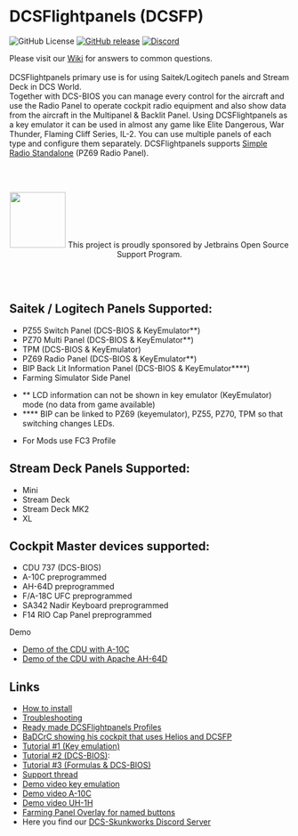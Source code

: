 # DCSFlightpanels (DCSFP)

![GitHub License](https://img.shields.io/github/license/DCS-Skunkworks/DCSFlightpanels)
[![GitHub release](https://img.shields.io/github/release/DCS-Skunkworks/DCSFlightpanels.svg)](https://github.com/DCS-Skunkworks/DCSFlightpanels/releases)
[![Discord](https://img.shields.io/discord/533342958712258572)](https://discord.gg/5svGwKX)

Please visit our [Wiki](https://github.com/DCS-Skunkworks/DCSFlightpanels/wiki) for answers to common questions.
<br/>
<br/>
DCSFlightpanels primary use is for using Saitek/Logitech panels and Stream Deck in DCS World.
<br/>
Together with DCS-BIOS you can manage every control for the aircraft and use
the Radio Panel to operate cockpit radio equipment and also show data from the
aircraft in the Multipanel & Backlit Panel.
Using DCSFlightpanels as a key emulator it can be used in almost any game like
Elite Dangerous, War Thunder, Flaming Cliff Series, IL-2.
You can use multiple panels of each type and configure them separately.
DCSFlightpanels supports [Simple Radio Standalone](https://github.com/ciribob/DCS-SimpleRadioStandalone) (PZ69 Radio Panel).


<br/><br/>
<p align="center">
<a href="https://jb.gg/OpenSourceSupport"><img src="./Documentation/jetbrains.png" width="100"></a>
This project is proudly sponsored by Jetbrains Open Source Support Program.
</p>
<br/><br/>


Saitek / Logitech Panels Supported:
---------------------------------------------
* PZ55 Switch Panel (DCS-BIOS & KeyEmulator**)
* PZ70 Multi Panel (DCS-BIOS & KeyEmulator**)
* TPM (DCS-BIOS & KeyEmulator)
* PZ69 Radio Panel (DCS-BIOS & KeyEmulator**)
* BIP Back Lit Information Panel (DCS-BIOS & KeyEmulator****)
* Farming Simulator Side Panel

- **	LCD information can not be shown in key emulator (KeyEmulator) mode (no data from game available)
- ****	BIP can be linked to PZ69 (keyemulator), PZ55, PZ70, TPM so that switching changes LEDs.

* For Mods use FC3 Profile

Stream Deck Panels Supported:
---------------------------------------------
* Mini
* Stream Deck
* Stream Deck MK2
* XL

Cockpit Master devices supported:
---------------------------------------------
* CDU 737 (DCS-BIOS) 
* A-10C  preprogrammed
* AH-64D preprogrammed
* F/A-18C UFC preprogrammed
* SA342 Nadir Keyboard preprogrammed
* F14 RIO Cap Panel preprogrammed

Demo
* [Demo of the CDU with A-10C](https://www.youtube.com/watch?v=kSMwf8sg_Ro)
* [Demo of the CDU with Apache AH-64D](https://www.youtube.com/watch?v=fd0thX4ZApE)

Links
--------------------------------------------

* [How to install](https://github.com/DCS-Skunkworks/DCSFlightpanels/wiki)
* [Troubleshooting](https://github.com/DCS-Skunkworks/DCSFlightpanels/wiki/Troubleshooting)
* [Ready made DCSFlightpanels Profiles](https://github.com/DCS-Skunkworks/DCSFlightpanels-Profiles)
* [BaDCrC showing his cockpit that uses Helios and DCSFP](https://youtu.be/lgTJa-NUnM8?t=573)
* [Tutorial #1 (Key emulation)](https://youtu.be/mgm0JfldgYs)
* [Tutorial #2 (DCS-BIOS)](https://youtu.be/1CnmIdzqOJs): 
* [Tutorial #3 (Formulas & DCS-BIOS)](https://youtu.be/ajvZLgPzD0M)
* [Support thread](https://forums.eagle.ru/showthread.php?t=137670)
* [Demo video key emulation](https://www.youtube.com/watch?v=_TurR-WTgkY)
* [Demo video A-10C](https://www.youtube.com/watch?v=adaLWO-nTwU)
* [Demo video UH-1H](https://www.youtube.com/watch?v=jQxLX7UHMR8)
* [Farming Panel Overlay for named buttons](https://forums.eagle.ru/topic/115280-dcsflightpanels-dcsfp-thread-saitek-pro-flight-panels-amp-dcs/page/53/?tab=comments#comment-4745816)
* Here you find our [DCS-Skunkworks Discord Server](https://discord.gg/5svGwKX)
